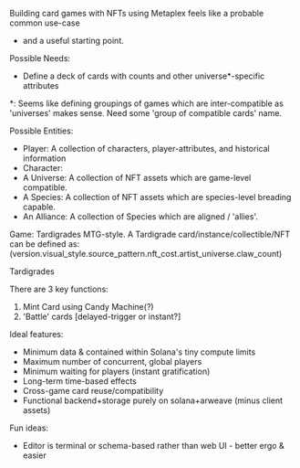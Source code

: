 Building card games with NFTs using Metaplex feels like a probable common use-case
- and a useful starting point.

Possible Needs:
* Define a deck of cards with counts and other universe*-specific attributes

*: Seems like defining groupings of games which are inter-compatible as 'universes'
makes sense. Need some 'group of compatible cards' name.

Possible Entities:
* Player: A collection of characters, player-attributes, and historical information
* Character:
* A Universe: A collection of NFT assets which are game-level compatible.
* A Species: A collection of NFT assets which are species-level breading capable.
* An Alliance: A collection of Species which are aligned / 'allies'.


Game:
Tardigrades MTG-style. 
A Tardigrade card/instance/collectible/NFT can be defined as:
(version.visual_style.source_pattern.nft_cost.artist_universe.claw_count)

Tardigrades

There are 3 key functions:
1) Mint Card using Candy Machine(?)
2) 'Battle' cards [delayed-trigger or instant?]

Ideal features:
* Minimum data & contained within Solana's tiny compute limits
* Maximum number of concurrent, global players
* Minimum waiting for players (instant gratification)
* Long-term time-based effects
* Cross-game card reuse/compatibility
* Functional backend+storage purely on solana+arweave (minus client assets)


Fun ideas:
* Editor is terminal or schema-based rather than web UI - better ergo & easier
